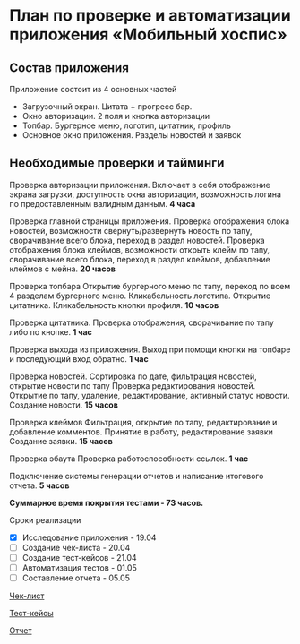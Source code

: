 # План по проверке и автоматизации приложения «Мобильный хоспис»

## Состав приложения

Приложение состоит из 4 основных частей

- Загрузочный экран. Цитата + прогресс бар.
- Окно авторизации. 2 поля и кнопка авторизации
- Топбар. Бургерное меню, логотип, цитатник, профиль
- Основное окно приложения. Разделы новостей и заявок

## Необходимые проверки и тайминги

Проверка авторизации приложения. Включает в себя отображение экрана загрузки, доступность окна авторизации, возможность логина по предоставленным валидным данным. **4 часа**

Проверка главной страницы приложения.
Проверка отображения блока новостей, возможности свернуть/развернуть новость по тапу, сворачивание всего блока, переход в раздел новостей.
Проверка отображения блока клеймов, возможности открыть клейм по тапу, сворачивание всего блока, переход в раздел клеймов, добавление клеймов с мейна. **20 часов**

Проверка топбара
Открытие бургерного меню по тапу, переход по всем 4 разделам бургерного меню. Кликабельность логотипа. Открытие цитатника. Кликабельность кнопки профиля. **10 часов**

Проверка цитатника.
Проверка отображения, сворачивание по тапу либо по кнопке. **1 час**

Проверка выхода из приложения.
Выход при помощи кнопки на топбаре и последующий вход обратно. **1 час**

Проверка новостей.
Сортировка по дате, фильтрация новостей, открытие новости по тапу
Проверка редактирования новостей. Открытие по тапу, удаление, редактирование, активный статус новости.
Создание новости. **15 часов**

Проверка клеймов
Фильтрация, открытие по тапу, редактирование и добавление комментов. Принятие в работу, редактирование заявки
Создание заявки. **15 часов**

Проверка эбаута
Проверка работоспособности ссылок. **1 час**

Подключение системы генерации отчетов и написание итогового отчета. **5 часов**

**Суммарное время покрытия тестами - 73 часов.**

Сроки реализации

- [X] Исследование приложения - 19.04
- [ ] Создание чек-листа - 20.04
- [ ] Создание тест-кейсов - 21.04
- [ ] Автоматизация тестов - 01.05
- [ ] Составление отчета - 05.05

[Чек-лист](https://github.com/Cryofbb/QA-Finale/blob/main/Check.xlsx)

[Тест-кейсы](https://github.com/Cryofbb/QA-Finale/blob/main/Cases.xlsx)

[Отчет](https://github.com/Cryofbb/QA-Finale/blob/main/Result.md)
